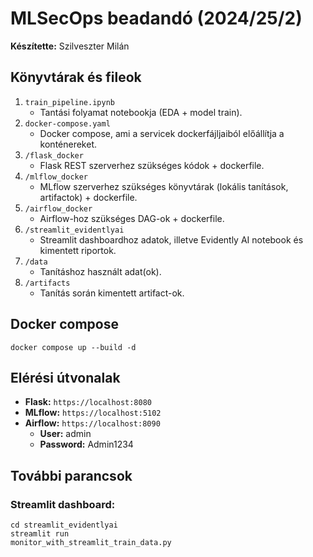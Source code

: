 # MLSecOps beadandó (2024/25/2)
**Készítette:** Szilveszter Milán <br>

## Könyvtárak és fileok
1. <code>train_pipeline.ipynb</code>
    - Tantási folyamat notebookja (EDA + model train).
2. <code>docker-compose.yaml</code>
    - Docker compose, ami a servicek dockerfájljaiból előállítja a konténereket.    
3. <code>/flask_docker</code>
    - Flask REST szerverhez szükséges kódok + dockerfile.
4. <code>/mlflow_docker</code>
    - MLflow szerverhez szükséges könyvtárak (lokális tanítások, artifactok) + dockerfile.   
5. <code>/airflow_docker</code>
    - Airflow-hoz szükséges DAG-ok + dockerfile.
6. <code>/streamlit_evidentlyai</code>
    - Streamlit dashboardhoz adatok, illetve Evidently AI notebook és kimentett riportok. 
7. <code>/data</code>
    - Tanításhoz használt adat(ok).
8. <code>/artifacts</code>
    - Tanítás során kimentett artifact-ok.

## Docker compose
<code>docker compose up --build -d</code>

## Elérési útvonalak
- **Flask:** <code>https://localhost:8080</code><br>
- **MLflow:** <code>https://localhost:5102</code><br>
- **Airflow:** <code>https://localhost:8090</code><br>
    - **User:** admin
    - **Password:** Admin1234

## További parancsok
### Streamlit dashboard:
<code>cd streamlit_evidentlyai</code><br>
<code>streamlit run monitor_with_streamlit_train_data.py</code>